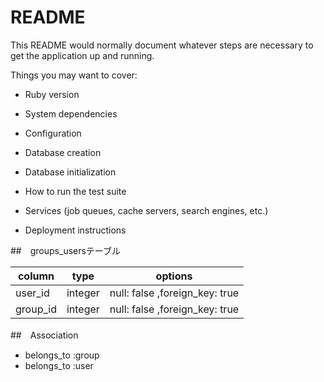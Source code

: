 # README

This README would normally document whatever steps are necessary to get the
application up and running.

Things you may want to cover:

* Ruby version

* System dependencies

* Configuration

* Database creation

* Database initialization

* How to run the test suite

* Services (job queues, cache servers, search engines, etc.)

* Deployment instructions

##　groups_usersテーブル

|column|type|options|
|------|----|-------|
|user_id|integer|null: false ,foreign_key: true|
|group_id|integer|null: false ,foreign_key: true|

##　Association
- belongs_to :group
- belongs_to :user